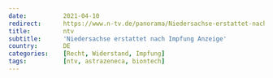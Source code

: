 ```yaml
---
date:          2021-04-10
redirect:      https://www.n-tv.de/panorama/Niedersachse-erstattet-nach-Impfung-Anzeige-article22481763.html
title:         ntv
subtitle:      'Niedersachse erstattet nach Impfung Anzeige'
country:       DE
categories:    [Recht, Widerstand, Impfung]
tags:          [ntv, astrazeneca, biontech]
---
```

